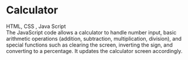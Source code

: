 # Calculator
HTML, CSS , Java Script 
<br>
The JavaScript code allows a calculator to handle number input, basic arithmetic operations (addition, subtraction, multiplication, division), and special functions such as clearing the screen, inverting the sign, and converting to a percentage. It updates the calculator screen accordingly.
